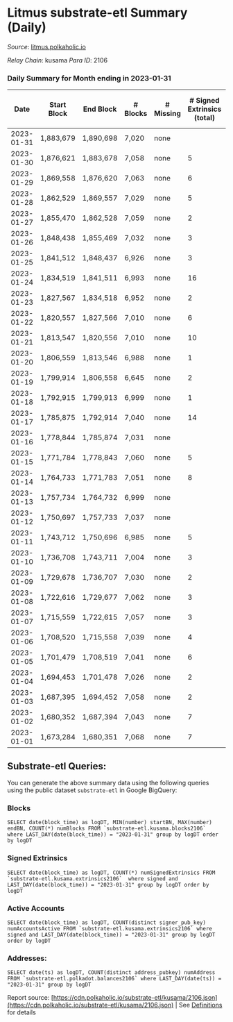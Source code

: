 # Litmus substrate-etl Summary (Daily)

_Source_: [litmus.polkaholic.io](https://litmus.polkaholic.io)

*Relay Chain*: kusama
*Para ID*: 2106



### Daily Summary for Month ending in 2023-01-31


| Date | Start Block | End Block | # Blocks | # Missing | # Signed Extrinsics (total) | # Active Accounts | # Addresses with Balances | # Events | # Transfers | # XCM Transfers In | # XCM Transfers Out |
| ---- | ----------- | --------- | -------- | --------- | --------------------------- | ----------------- | ------------------------- | -------- | ----------- | ------------------ | ------------------- |
| 2023-01-31 | 1,883,679 | 1,890,698 | 7,020 | none  |  |  | 13,902 | 14,044 |   |   |   |
| 2023-01-30 | 1,876,621 | 1,883,678 | 7,058 | none  | 5 | 5 | 13,902 | 14,153 |   |   |   |
| 2023-01-29 | 1,869,558 | 1,876,620 | 7,063 | none  | 6 | 4 | 13,901 | 14,173 | 3 ($88.79) |   | 1 ($88.41) |
| 2023-01-28 | 1,862,529 | 1,869,557 | 7,029 | none  | 5 | 4 | 13,904 | 14,102 | 2 ($36.95) |   |   |
| 2023-01-27 | 1,855,470 | 1,862,528 | 7,059 | none  | 2 | 2 | 13,905 | 14,134 |   |   |   |
| 2023-01-26 | 1,848,438 | 1,855,469 | 7,032 | none  | 3 | 3 | 13,905 | 14,089 |   |   |   |
| 2023-01-25 | 1,841,512 | 1,848,437 | 6,926 | none  | 3 | 3 | 13,906 | 13,873 |   |   |   |
| 2023-01-24 | 1,834,519 | 1,841,511 | 6,993 | none  | 16 | 13 | 13,906 | 14,098 | 8 ($781.64) |   |   |
| 2023-01-23 | 1,827,567 | 1,834,518 | 6,952 | none  | 2 | 2 | 13,906 | 13,922 | 1 ($0.50) |   |   |
| 2023-01-22 | 1,820,557 | 1,827,566 | 7,010 | none  | 6 | 6 | 13,905 | 14,071 | 1 ($1.49) |   |   |
| 2023-01-21 | 1,813,547 | 1,820,556 | 7,010 | none  | 10 | 6 | 13,905 | 14,092 | 6 ($76.75) |   |   |
| 2023-01-20 | 1,806,559 | 1,813,546 | 6,988 | none  | 1 | 1 | 13,904 | 13,986 |   |   |   |
| 2023-01-19 | 1,799,914 | 1,806,558 | 6,645 | none  | 2 | 1 | 13,904 | 13,308 | 1 ($25.75) |   |   |
| 2023-01-18 | 1,792,915 | 1,799,913 | 6,999 | none  | 1 | 1 | 13,903 | 14,006 |   |   |   |
| 2023-01-17 | 1,785,875 | 1,792,914 | 7,040 | none  | 14 | 10 | 13,903 | 14,175 | 5 ($114.95) |   |   |
| 2023-01-16 | 1,778,844 | 1,785,874 | 7,031 | none  |  |  | 13,901 | 14,066 |   |   |   |
| 2023-01-15 | 1,771,784 | 1,778,843 | 7,060 | none  | 5 | 5 | 13,901 | 14,160 | 1 ($6.39) |   | 1 ($6.33) |
| 2023-01-14 | 1,764,733 | 1,771,783 | 7,051 | none  | 8 | 8 | 13,900 | 14,157 | 2 ($13.51) |   |   |
| 2023-01-13 | 1,757,734 | 1,764,732 | 6,999 | none  |  |  | 13,900 | 14,005 |   |   |   |
| 2023-01-12 | 1,750,697 | 1,757,733 | 7,037 | none  |  |  | 13,900 | 14,078 |   |   |   |
| 2023-01-11 | 1,743,712 | 1,750,696 | 6,985 | none  | 5 | 3 | 13,900 | 14,004 |   |   |   |
| 2023-01-10 | 1,736,708 | 1,743,711 | 7,004 | none  | 3 | 3 | 13,900 | 14,030 | 2 ($55.35) |   |   |
| 2023-01-09 | 1,729,678 | 1,736,707 | 7,030 | none  | 2 | 2 | 13,900 | 14,078 |   |   |   |
| 2023-01-08 | 1,722,616 | 1,729,677 | 7,062 | none  | 3 | 2 | 13,900 | 14,151 | 1 ($1.08) |   |   |
| 2023-01-07 | 1,715,559 | 1,722,615 | 7,057 | none  | 3 | 3 | 13,901 | 14,141 | 2 ($1.98) |   |   |
| 2023-01-06 | 1,708,520 | 1,715,558 | 7,039 | none  | 4 | 4 | 13,900 | 14,109 | 3 ($10.08) |   |   |
| 2023-01-05 | 1,701,479 | 1,708,519 | 7,041 | none  | 6 | 2 | 13,900 | 14,129 | 2 ($234.23) |   |   |
| 2023-01-04 | 1,694,453 | 1,701,478 | 7,026 | none  | 2 | 2 | 13,900 | 14,068 |   |   |   |
| 2023-01-03 | 1,687,395 | 1,694,452 | 7,058 | none  | 2 | 2 | 13,900 | 14,132 |   |   |   |
| 2023-01-02 | 1,680,352 | 1,687,394 | 7,043 | none  | 7 | 4 | 13,900 | 14,136 | 1 ($72.04) | 1 ($0.77) |   |
| 2023-01-01 | 1,673,284 | 1,680,351 | 7,068 | none  | 7 | 6 | 13,900 | 14,188 |   |   |   |

## Substrate-etl Queries:
You can generate the above summary data using the following queries using the public dataset `substrate-etl` in Google BigQuery:


### Blocks
```
SELECT date(block_time) as logDT, MIN(number) startBN, MAX(number) endBN, COUNT(*) numBlocks FROM `substrate-etl.kusama.blocks2106`  where LAST_DAY(date(block_time)) = "2023-01-31" group by logDT order by logDT
```


### Signed Extrinsics
```
SELECT date(block_time) as logDT, COUNT(*) numSignedExtrinsics FROM `substrate-etl.kusama.extrinsics2106`  where signed and LAST_DAY(date(block_time)) = "2023-01-31" group by logDT order by logDT
```


### Active Accounts
```
SELECT date(block_time) as logDT, COUNT(distinct signer_pub_key) numAccountsActive FROM `substrate-etl.kusama.extrinsics2106` where signed and LAST_DAY(date(block_time)) = "2023-01-31" group by logDT order by logDT
```


### Addresses:
```
SELECT date(ts) as logDT, COUNT(distinct address_pubkey) numAddress FROM `substrate-etl.polkadot.balances2106` where LAST_DAY(date(ts)) = "2023-01-31" group by logDT
```



Report source: [https://cdn.polkaholic.io/substrate-etl/kusama/2106.json](https://cdn.polkaholic.io/substrate-etl/kusama/2106.json) | See [Definitions](/DEFINITIONS.md) for details
